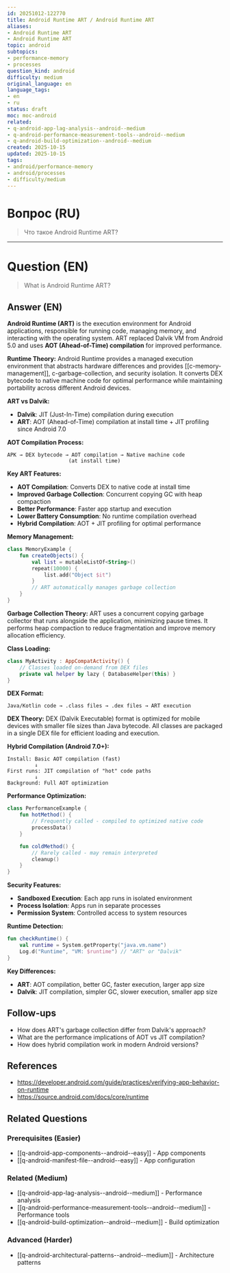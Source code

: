```yaml
---
id: 20251012-122770
title: Android Runtime ART / Android Runtime ART
aliases:
- Android Runtime ART
- Android Runtime ART
topic: android
subtopics:
- performance-memory
- processes
question_kind: android
difficulty: medium
original_language: en
language_tags:
- en
- ru
status: draft
moc: moc-android
related:
- q-android-app-lag-analysis--android--medium
- q-android-performance-measurement-tools--android--medium
- q-android-build-optimization--android--medium
created: 2025-10-15
updated: 2025-10-15
tags:
- android/performance-memory
- android/processes
- difficulty/medium
---
```


# Вопрос (RU)
> Что такое Android Runtime ART?

---

# Question (EN)
> What is Android Runtime ART?

## Answer (EN)
**Android Runtime (ART)** is the execution environment for Android applications, responsible for running code, managing memory, and interacting with the operating system. ART replaced Dalvik VM from Android 5.0 and uses **AOT (Ahead-of-Time) compilation** for improved performance.

**Runtime Theory:**
Android Runtime provides a managed execution environment that abstracts hardware differences and provides [[c-memory-management]], c-garbage-collection, and security isolation. It converts DEX bytecode to native machine code for optimal performance while maintaining portability across different Android devices.

**ART vs Dalvik:**
- **Dalvik**: JIT (Just-In-Time) compilation during execution
- **ART**: AOT (Ahead-of-Time) compilation at install time + JIT profiling since Android 7.0

**AOT Compilation Process:**
```
APK → DEX bytecode → AOT compilation → Native machine code
                    (at install time)
```

**Key ART Features:**
- **AOT Compilation**: Converts DEX to native code at install time
- **Improved Garbage Collection**: Concurrent copying GC with heap compaction
- **Better Performance**: Faster app startup and execution
- **Lower Battery Consumption**: No runtime compilation overhead
- **Hybrid Compilation**: AOT + JIT profiling for optimal performance

**Memory Management:**
```kotlin
class MemoryExample {
    fun createObjects() {
        val list = mutableListOf<String>()
        repeat(10000) {
            list.add("Object $it")
        }
        // ART automatically manages garbage collection
    }
}
```

**Garbage Collection Theory:**
ART uses a concurrent copying garbage collector that runs alongside the application, minimizing pause times. It performs heap compaction to reduce fragmentation and improve memory allocation efficiency.

**Class Loading:**
```kotlin
class MyActivity : AppCompatActivity() {
    // Classes loaded on-demand from DEX files
    private val helper by lazy { DatabaseHelper(this) }
}
```

**DEX Format:**
```
Java/Kotlin code → .class files → .dex files → ART execution
```

**DEX Theory:**
DEX (Dalvik Executable) format is optimized for mobile devices with smaller file sizes than Java bytecode. All classes are packaged in a single DEX file for efficient loading and execution.

**Hybrid Compilation (Android 7.0+):**
```
Install: Basic AOT compilation (fast)
         ↓
First runs: JIT compilation of "hot" code paths
         ↓
Background: Full AOT optimization
```

**Performance Optimization:**
```kotlin
class PerformanceExample {
    fun hotMethod() {
        // Frequently called - compiled to optimized native code
        processData()
    }

    fun coldMethod() {
        // Rarely called - may remain interpreted
        cleanup()
    }
}
```

**Security Features:**
- **Sandboxed Execution**: Each app runs in isolated environment
- **Process Isolation**: Apps run in separate processes
- **Permission System**: Controlled access to system resources

**Runtime Detection:**
```kotlin
fun checkRuntime() {
    val runtime = System.getProperty("java.vm.name")
    Log.d("Runtime", "VM: $runtime") // "ART" or "Dalvik"
}
```

**Key Differences:**
- **ART**: AOT compilation, better GC, faster execution, larger app size
- **Dalvik**: JIT compilation, simpler GC, slower execution, smaller app size

## Follow-ups

- How does ART's garbage collection differ from Dalvik's approach?
- What are the performance implications of AOT vs JIT compilation?
- How does hybrid compilation work in modern Android versions?

## References

- https://developer.android.com/guide/practices/verifying-app-behavior-on-runtime
- https://source.android.com/docs/core/runtime

## Related Questions

### Prerequisites (Easier)
- [[q-android-app-components--android--easy]] - App components
- [[q-android-manifest-file--android--easy]] - App configuration

### Related (Medium)
- [[q-android-app-lag-analysis--android--medium]] - Performance analysis
- [[q-android-performance-measurement-tools--android--medium]] - Performance tools
- [[q-android-build-optimization--android--medium]] - Build optimization

### Advanced (Harder)
- [[q-android-architectural-patterns--android--medium]] - Architecture patterns